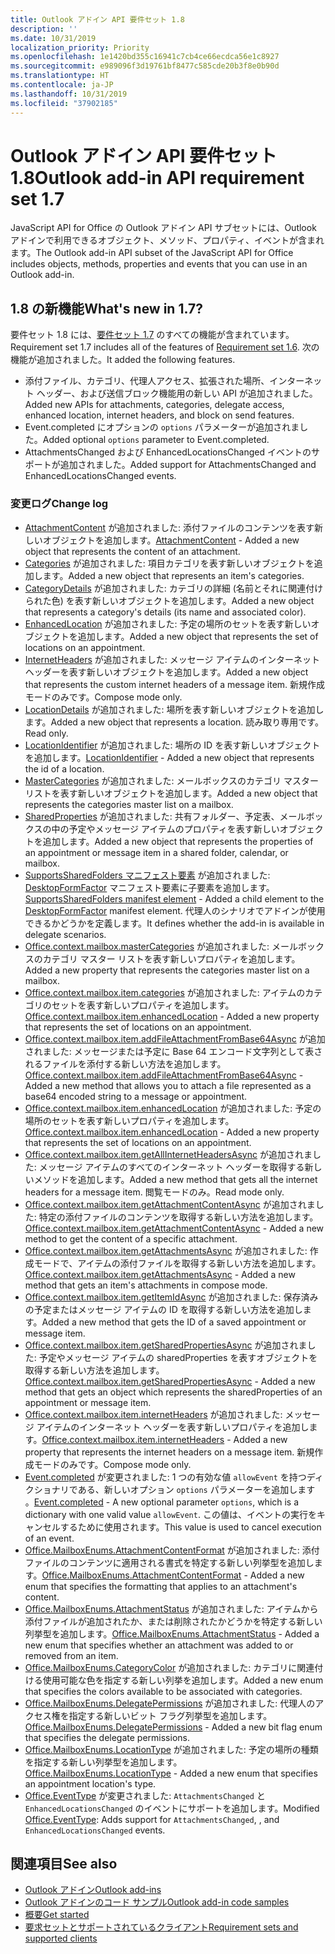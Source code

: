 ```yaml
---
title: Outlook アドイン API 要件セット 1.8
description: ''
ms.date: 10/31/2019
localization_priority: Priority
ms.openlocfilehash: 1e1420bd355c16941c7cb4ce66ecdca56e1c8927
ms.sourcegitcommit: e989096f3d19761bf8477c585cde20b3f8e0b90d
ms.translationtype: HT
ms.contentlocale: ja-JP
ms.lasthandoff: 10/31/2019
ms.locfileid: "37902185"
---
```

# <a name="outlook-add-in-api-requirement-set-18"></a><span data-ttu-id="9838f-102">Outlook アドイン API 要件セット 1.8</span><span class="sxs-lookup"><span data-stu-id="9838f-102">Outlook add-in API requirement set 1.7</span></span>

<span data-ttu-id="9838f-103">JavaScript API for Office の Outlook アドイン API サブセットには、Outlook アドインで利用できるオブジェクト、メソッド、プロパティ、イベントが含まれます。</span><span class="sxs-lookup"><span data-stu-id="9838f-103">The Outlook add-in API subset of the JavaScript API for Office includes objects, methods, properties and events that you can use in an Outlook add-in.</span></span>

## <a name="whats-new-in-18"></a><span data-ttu-id="9838f-104">1.8 の新機能</span><span class="sxs-lookup"><span data-stu-id="9838f-104">What's new in 1.7?</span></span>

<span data-ttu-id="9838f-105">要件セット 1.8 には、[要件セット 1.7](../requirement-set-1.7/outlook-requirement-set-1.7.md) のすべての機能が含まれています。</span><span class="sxs-lookup"><span data-stu-id="9838f-105">Requirement set 1.7 includes all of the features of [Requirement set 1.6](../requirement-set-1.7/outlook-requirement-set-1.7.md).</span></span> <span data-ttu-id="9838f-106">次の機能が追加されました。</span><span class="sxs-lookup"><span data-stu-id="9838f-106">It added the following features.</span></span>

- <span data-ttu-id="9838f-107">添付ファイル、カテゴリ、代理人アクセス、拡張された場所、インターネット ヘッダー、および送信ブロック機能用の新しい API が追加されました。</span><span class="sxs-lookup"><span data-stu-id="9838f-107">Added new APIs for attachments, categories, delegate access, enhanced location, internet headers, and block on send features.</span></span>
- <span data-ttu-id="9838f-108">Event.completed にオプションの `options` パラメーターが追加されました。</span><span class="sxs-lookup"><span data-stu-id="9838f-108">Added optional `options` parameter to Event.completed.</span></span>
- <span data-ttu-id="9838f-109">AttachmentsChanged および EnhancedLocationsChanged イベントのサポートが追加されました。</span><span class="sxs-lookup"><span data-stu-id="9838f-109">Added support for AttachmentsChanged and EnhancedLocationsChanged events.</span></span>

### <a name="change-log"></a><span data-ttu-id="9838f-110">変更ログ</span><span class="sxs-lookup"><span data-stu-id="9838f-110">Change log</span></span>

- <span data-ttu-id="9838f-111">[AttachmentContent](/javascript/api/outlook/office.attachmentcontent?view=outlook-js-1.8) が追加されました: 添付ファイルのコンテンツを表す新しいオブジェクトを追加します。</span><span class="sxs-lookup"><span data-stu-id="9838f-111">[AttachmentContent](/javascript/api/outlook/office.attachmentcontent?view=outlook-js-1.8) - Added a new object that represents the content of an attachment.</span></span>
- <span data-ttu-id="9838f-112">[Categories](/javascript/api/outlook/office.categories?view=outlook-js-1.8) が追加されました: 項目カテゴリを表す新しいオブジェクトを追加します。</span><span class="sxs-lookup"><span data-stu-id="9838f-112">Added a new object that represents an item's categories.</span></span>
- <span data-ttu-id="9838f-113">[CategoryDetails](/javascript/api/outlook/office.categorydetails?view=outlook-js-1.8) が追加されました: カテゴリの詳細 (名前とそれに関連付けられた色) を表す新しいオブジェクトを追加します。</span><span class="sxs-lookup"><span data-stu-id="9838f-113">Added a new object that represents a category's details (its name and associated color).</span></span>
- <span data-ttu-id="9838f-114">[EnhancedLocation](/javascript/api/outlook/office.enhancedlocation?view=outlook-js-1.8) が追加されました: 予定の場所のセットを表す新しいオブジェクトを追加します。</span><span class="sxs-lookup"><span data-stu-id="9838f-114">Added a new object that represents the set of locations on an appointment.</span></span>
- <span data-ttu-id="9838f-115">[InternetHeaders](/javascript/api/outlook/office.internetheaders?view=outlook-js-1.8) が追加されました: メッセージ アイテムのインターネット ヘッダーを表す新しいオブジェクトを追加します。</span><span class="sxs-lookup"><span data-stu-id="9838f-115">Added a new object that represents the custom internet headers of a message item.</span></span> <span data-ttu-id="9838f-116">新規作成モードのみです。</span><span class="sxs-lookup"><span data-stu-id="9838f-116">Compose mode only.</span></span>
- <span data-ttu-id="9838f-117">[LocationDetails](/javascript/api/outlook/office.locationdetails?view=outlook-js-1.8) が追加されました: 場所を表す新しいオブジェクトを追加します。</span><span class="sxs-lookup"><span data-stu-id="9838f-117">Added a new object that represents a location.</span></span> <span data-ttu-id="9838f-118">読み取り専用です。</span><span class="sxs-lookup"><span data-stu-id="9838f-118">Read only.</span></span>
- <span data-ttu-id="9838f-119">[LocationIdentifier](/javascript/api/outlook/office.locationidentifier?view=outlook-js-1.8) が追加されました: 場所の ID を表す新しいオブジェクトを追加します。</span><span class="sxs-lookup"><span data-stu-id="9838f-119">[LocationIdentifier](/javascript/api/outlook/office.locationidentifier?view=outlook-js-1.8) - Added a new object that represents the id of a location.</span></span>
- <span data-ttu-id="9838f-120">[MasterCategories](/javascript/api/outlook/office.mastercategories?view=outlook-js-1.8) が追加されました: メールボックスのカテゴリ マスター リストを表す新しいオブジェクトを追加します。</span><span class="sxs-lookup"><span data-stu-id="9838f-120">Added a new object that represents the categories master list on a mailbox.</span></span>
- <span data-ttu-id="9838f-121">[SharedProperties](/javascript/api/outlook/office.sharedproperties?view=outlook-js-1.8) が追加されました: 共有フォルダー、予定表、メールボックスの中の予定やメッセージ アイテムのプロパティを表す新しいオブジェクトを追加します。</span><span class="sxs-lookup"><span data-stu-id="9838f-121">Added a new object that represents the properties of an appointment or message item in a shared folder, calendar, or mailbox.</span></span>
- <span data-ttu-id="9838f-122">[SupportsSharedFolders マニフェスト要素](../../manifest/supportssharedfolders.md) が追加されました: [DesktopFormFactor](../../manifest/desktopformfactor.md) マニフェスト要素に子要素を追加します。</span><span class="sxs-lookup"><span data-stu-id="9838f-122">[SupportsSharedFolders manifest element](../../manifest/supportssharedfolders.md) - Added a child element to the [DesktopFormFactor](../../manifest/desktopformfactor.md) manifest element.</span></span> <span data-ttu-id="9838f-123">代理人のシナリオでアドインが使用できるかどうかを定義します。</span><span class="sxs-lookup"><span data-stu-id="9838f-123">It defines whether the add-in is available in delegate scenarios.</span></span>
- <span data-ttu-id="9838f-124">[Office.context.mailbox.masterCategories](/javascript/api/outlook/office.mailbox?view=outlook-js-1.8#mastercategories) が追加されました: メールボックスのカテゴリ マスター リストを表す新しいプロパティを追加します。</span><span class="sxs-lookup"><span data-stu-id="9838f-124">Added a new property that represents the categories master list on a mailbox.</span></span>
- <span data-ttu-id="9838f-125">[Office.context.mailbox.item.categories](/javascript/api/outlook/office.item?view=outlook-js-1.8#categories) が追加されました: アイテムのカテゴリのセットを表す新しいプロパティを追加します。</span><span class="sxs-lookup"><span data-stu-id="9838f-125">[Office.context.mailbox.item.enhancedLocation](/javascript/api/outlook/office.item?view=outlook-js-1.8#categories) - Added a new property that represents the set of locations on an appointment.</span></span>
- <span data-ttu-id="9838f-126">[Office.context.mailbox.item.addFileAttachmentFromBase64Async](office.context.mailbox.item.md#addfileattachmentfrombase64asyncbase64file-attachmentname-options-callback) が追加されました: メッセージまたは予定に Base 64 エンコード文字列として表されるファイルを添付する新しい方法を追加します。</span><span class="sxs-lookup"><span data-stu-id="9838f-126">[Office.context.mailbox.item.addFileAttachmentFromBase64Async](office.context.mailbox.item.md#addfileattachmentfrombase64asyncbase64file-attachmentname-options-callback) - Added a new method that allows you to attach a file represented as a base64 encoded string to a message or appointment.</span></span>
- <span data-ttu-id="9838f-127">[Office.context.mailbox.item.enhancedLocation](office.context.mailbox.item.md#enhancedlocation-enhancedlocation) が追加されました: 予定の場所のセットを表す新しいプロパティを追加します。</span><span class="sxs-lookup"><span data-stu-id="9838f-127">[Office.context.mailbox.item.enhancedLocation](office.context.mailbox.item.md#enhancedlocation-enhancedlocation) - Added a new property that represents the set of locations on an appointment.</span></span>
- <span data-ttu-id="9838f-128">[Office.context.mailbox.item.getAllInternetHeadersAsync](/javascript/api/outlook/office.messageread?view=outlook-js-1.8#getallinternetheadersasync-options--callback-) が追加されました: メッセージ アイテムのすべてのインターネット ヘッダーを取得する新しいメソッドを追加します。</span><span class="sxs-lookup"><span data-stu-id="9838f-128">Added a new method that gets all the internet headers for a message item.</span></span> <span data-ttu-id="9838f-129">閲覧モードのみ。</span><span class="sxs-lookup"><span data-stu-id="9838f-129">Read mode only.</span></span>
- <span data-ttu-id="9838f-130">[Office.context.mailbox.item.getAttachmentContentAsync](office.context.mailbox.item.md#getattachmentcontentasyncattachmentid-options-callback--attachmentcontent) が追加されました: 特定の添付ファイルのコンテンツを取得する新しい方法を追加します。</span><span class="sxs-lookup"><span data-stu-id="9838f-130">[Office.context.mailbox.item.getAttachmentContentAsync](office.context.mailbox.item.md#getattachmentcontentasyncattachmentid-options-callback--attachmentcontent) - Added a new method to get the content of a specific attachment.</span></span>
- <span data-ttu-id="9838f-131">[Office.context.mailbox.item.getAttachmentsAsync](office.context.mailbox.item.md#getattachmentsasyncoptions-callback--arrayattachmentdetails) が追加されました: 作成モードで、アイテムの添付ファイルを取得する新しい方法を追加します。</span><span class="sxs-lookup"><span data-stu-id="9838f-131">[Office.context.mailbox.item.getAttachmentsAsync](office.context.mailbox.item.md#getattachmentsasyncoptions-callback--arrayattachmentdetails) - Added a new method that gets an item's attachments in compose mode.</span></span>
- <span data-ttu-id="9838f-132">[Office.context.mailbox.item.getItemIdAsync](office.context.mailbox.item.md#getitemidasyncoptions-callback) が追加されました: 保存済みの予定またはメッセージ アイテムの ID を取得する新しい方法を追加します。</span><span class="sxs-lookup"><span data-stu-id="9838f-132">Added a new method that gets the ID of a saved appointment or message item.</span></span>
- <span data-ttu-id="9838f-133">[Office.context.mailbox.item.getSharedPropertiesAsync](office.context.mailbox.item.md#getsharedpropertiesasyncoptions-callback) が追加されました: 予定やメッセージ アイテムの sharedProperties を表すオブジェクトを取得する新しい方法を追加します。</span><span class="sxs-lookup"><span data-stu-id="9838f-133">[Office.context.mailbox.item.getSharedPropertiesAsync](office.context.mailbox.item.md#getsharedpropertiesasyncoptions-callback) - Added a new method that gets an object which represents the sharedProperties of an appointment or message item.</span></span>
- <span data-ttu-id="9838f-134">[Office.context.mailbox.item.internetHeaders](/javascript/api/outlook/office.messagecompose?view=outlook-js-1.8#internetheaders) が追加されました: メッセージ アイテムのインターネット ヘッダーを表す新しいプロパティを追加します。</span><span class="sxs-lookup"><span data-stu-id="9838f-134">[Office.context.mailbox.item.internetHeaders](/javascript/api/outlook/office.messagecompose?view=outlook-js-1.8#internetheaders) - Added a new property that represents the internet headers on a message item.</span></span> <span data-ttu-id="9838f-135">新規作成モードのみです。</span><span class="sxs-lookup"><span data-stu-id="9838f-135">Compose mode only.</span></span>
- <span data-ttu-id="9838f-136">[Event.completed](/javascript/api/office/office.addincommands.event#completed-options-) が変更されました: 1 つの有効な値 `allowEvent` を持つディクショナリである、新しいオプション `options` パラメーターを追加します 。</span><span class="sxs-lookup"><span data-stu-id="9838f-136">[Event.completed](/javascript/api/office/office.addincommands.event#completed-options-) - A new optional parameter `options`, which is a dictionary with one valid value `allowEvent`.</span></span> <span data-ttu-id="9838f-137">この値は、イベントの実行をキャンセルするために使用されます。</span><span class="sxs-lookup"><span data-stu-id="9838f-137">This value is used to cancel execution of an event.</span></span>
- <span data-ttu-id="9838f-138">[Office.MailboxEnums.AttachmentContentFormat](/javascript/api/outlook/office.mailboxenums.attachmentcontentformat?view=outlook-js-1.8) が追加されました: 添付ファイルのコンテンツに適用される書式を特定する新しい列挙型を追加します。</span><span class="sxs-lookup"><span data-stu-id="9838f-138">[Office.MailboxEnums.AttachmentContentFormat](/javascript/api/outlook/office.mailboxenums.attachmentcontentformat?view=outlook-js-1.8) - Added a new enum that specifies the formatting that applies to an attachment's content.</span></span>
- <span data-ttu-id="9838f-139">[Office.MailboxEnums.AttachmentStatus](/javascript/api/outlook/office.mailboxenums.attachmentstatus?view=outlook-js-1.8) が追加されました: アイテムから添付ファイルが追加されたか、または削除されたかどうかを特定する新しい列挙型を追加します。</span><span class="sxs-lookup"><span data-stu-id="9838f-139">[Office.MailboxEnums.AttachmentStatus](/javascript/api/outlook/office.mailboxenums.attachmentstatus?view=outlook-js-1.8) - Added a new enum that specifies whether an attachment was added to or removed from an item.</span></span>
- <span data-ttu-id="9838f-140">[Office.MailboxEnums.CategoryColor](/javascript/api/outlook/office.mailboxenums.categorycolor?view=outlook-js-1.8) が追加されました: カテゴリに関連付ける使用可能な色を指定する新しい列挙を追加します。</span><span class="sxs-lookup"><span data-stu-id="9838f-140">Added a new enum that specifies the colors available to be associated with categories.</span></span>
- <span data-ttu-id="9838f-141">[Office.MailboxEnums.DelegatePermissions](/javascript/api/outlook/office.mailboxenums.delegatepermissions?view=outlook-js-1.8) が追加されました: 代理人のアクセス権を指定する新しいビット フラグ列挙型を追加します。</span><span class="sxs-lookup"><span data-stu-id="9838f-141">[Office.MailboxEnums.DelegatePermissions](/javascript/api/outlook/office.mailboxenums.delegatepermissions?view=outlook-js-1.8) - Added a new bit flag enum that specifies the delegate permissions.</span></span>
- <span data-ttu-id="9838f-142">[Office.MailboxEnums.LocationType](/javascript/api/outlook/office.mailboxenums.locationtype?view=outlook-js-1.8) が追加されました: 予定の場所の種類を指定する新しい列挙型を追加します。</span><span class="sxs-lookup"><span data-stu-id="9838f-142">[Office.MailboxEnums.LocationType](/javascript/api/outlook/office.mailboxenums.locationtype?view=outlook-js-1.8) - Added a new enum that specifies an appointment location's type.</span></span>
- <span data-ttu-id="9838f-143">[Office.EventType](/javascript/api/office/office.eventtype) が変更されました: `AttachmentsChanged` と `EnhancedLocationsChanged` のイベントにサポートを追加します。</span><span class="sxs-lookup"><span data-stu-id="9838f-143">Modified [Office.EventType](/javascript/api/office/office.eventtype): Adds support for `AttachmentsChanged`, , and `EnhancedLocationsChanged` events.</span></span>

## <a name="see-also"></a><span data-ttu-id="9838f-144">関連項目</span><span class="sxs-lookup"><span data-stu-id="9838f-144">See also</span></span>

- [<span data-ttu-id="9838f-145">Outlook アドイン</span><span class="sxs-lookup"><span data-stu-id="9838f-145">Outlook add-ins</span></span>](/outlook/add-ins/)
- [<span data-ttu-id="9838f-146">Outlook アドインのコード サンプル</span><span class="sxs-lookup"><span data-stu-id="9838f-146">Outlook add-in code samples</span></span>](https://developer.microsoft.com/outlook/gallery/?filterBy=Outlook,Samples,Add-ins)
- [<span data-ttu-id="9838f-147">概要</span><span class="sxs-lookup"><span data-stu-id="9838f-147">Get started</span></span>](/outlook/add-ins/quick-start)
- [<span data-ttu-id="9838f-148">要求セットとサポートされているクライアント</span><span class="sxs-lookup"><span data-stu-id="9838f-148">Requirement sets and supported clients</span></span>](../../requirement-sets/outlook-api-requirement-sets.md)
